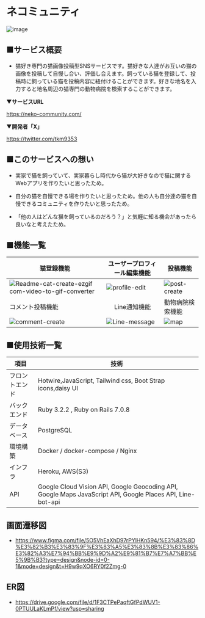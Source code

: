 # ネコミュニティ

![image](https://github.com/takuma-kamimura/NeCommunity/assets/134459703/f29bc254-0578-4370-9d48-7c537f1f5ad3)

## ■サービス概要

* 猫好き専門の猫画像投稿型SNSサービスです。猫好きな人達がお互いの猫の画像を投稿して自慢し合い、評価し合えます。飼っている猫を登録して、投稿時に飼っている猫を投稿内容に紐付けることができます。好きな地名を入力すると地名周辺の猫専門の動物病院を検索することができます。

▼**サービスURL**

https://neko-community.com/

▼**開発者「X」**

https://twitter.com/tkm9353

## ■このサービスへの想い

* 実家で猫を飼っていて、実家暮らし時代から猫が大好きなので猫に関するWebアプリを作りたいと思ったため。

* 自分の猫を自慢できる場を作りたいと思ったため。他の人も自分達の猫を自慢できるコミュニティを作りたいと思ったため。

* 「他の人はどんな猫を飼っているのだろう？」と気軽に知る機会があったら良いなと考えたため。

## ■機能一覧
| 猫登録機能| ユーザープロフィール編集機能 | 投稿機能 |
|------|------|-----|
| ![Readme-cat-create-ezgif com-video-to-gif-converter](https://github.com/takuma-kamimura/NeCommunity/assets/134459703/f85b20f7-06f1-4de3-9703-f0630ec3ca1f)| ![profile-edit](https://github.com/takuma-kamimura/NeCommunity/assets/134459703/90b210d6-f862-454e-8f98-0db6e795fef6) | ![post-create](https://github.com/takuma-kamimura/NeCommunity/assets/134459703/0b6d37a5-e664-45b3-b942-f8133058f7b4)|
| コメント投稿機能 |　 Line通知機能 | 動物病院検索機能 |
| ![comment-create](https://github.com/takuma-kamimura/NeCommunity/assets/134459703/69dee272-4b55-4783-b908-b1d9f5a8accc)| ![Line-message](https://github.com/takuma-kamimura/NeCommunity/assets/134459703/95e27420-1a2c-4d41-a90e-6bcaffd0ebc7) |![map](https://github.com/takuma-kamimura/NeCommunity/assets/134459703/3214c64b-97f8-4968-8d74-c43e26e9df0e) |

## ■使用技術一覧


| 項目           | 技術                                                                                          |
|----------------|---------------------------------------------------------------------------------------------|
| フロントエンド | Hotwire,JavaScript, Tailwind css, Boot Strap icons,daisy Ul| 
| バックエンド  |Ruby 3.2.2 , Ruby on Rails 7.0.8| 
| データベース | PostgreSQL| 
| 環境構築    | Docker / docker-compose / Nginx | 
| インフラ     | Heroku, AWS(S3)|                
| API        |  Google Cloud Vision API,  Google Geocoding API,  Google Maps JavaScript API,  Google Places API,  Line-bot-api | 

## 画面遷移図

* https://www.figma.com/file/5O5VhEaXhD97rPYlHKn594/%E3%83%8D%E3%82%B3%E3%83%9F%E3%83%A5%E3%83%8B%E3%83%86%E3%82%A3%E7%94%BB%E9%9D%A2%E9%81%B7%E7%A7%BB%E5%9B%B3?type=design&node-id=0-1&mode=design&t=H9w9qXO6RY0f2Zmg-0

## ER図

* https://drive.google.com/file/d/1F3CTPePaqftGfPdWUV1-0PTUULaKLmPf/view?usp=sharing
